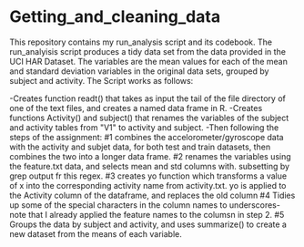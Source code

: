 # Getting_and_cleaning_data
This repository contains my run_analysis script and its codebook. The run_analyisis script produces a tidy data set from the data provided in the UCI HAR Dataset. The variables are the mean values for each of the mean and standard deviation variables in the original data sets, grouped by subject and activity. The Script works as follows:

-Creates function readt() that takes as input the tail of the file directory of one of the text files, and creates a named data frame in R. 
-Creates functions Activity() and subject() that renames the variables of the subject and activity tables from "V1" to activity and subject.
-Then following the steps of the assignment:
#1 combines the accelorometer/gyroscope data with the activity and subjet data, for both test and train datasets, then combines the two into a longer data frame.
#2 renames the variables using the feature.txt data, and selects mean and std columns with. subsetting by grep output fr this regex.
#3 creates yo function which transforms a value of x into the corresponding activity name from activity.txt. yo is applied to the Activity column of the dataframe, and replaces the old column
#4 Tidies up some of the special characters in the column names to underscores- note that I already applied the feature names to the columsn in step 2.
#5 Groups the data by subject and activity, and uses summarize() to create a new dataset from the means of each variable.
